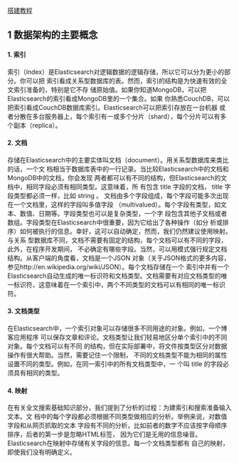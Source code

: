 

[搭建教程](https://blog.csdn.net/l1028386804/article/details/79955325)


## 1 数据架构的主要概念
#### 1. 索引
索引（index）是Elasticsearch对逻辑数据的逻辑存储，所以它可以分为更小的部分。你可以把
索引看成关系型数据库的表。然而，索引的结构是为快速有效的全文索引准备的，特别是它不存
储原始值。如果你知道MongoDB，可以把Elasticsearch的索引看成MongoDB里的一个集合。如果
你熟悉CouchDB，可以把索引看成CouchDB数据库索引。Elasticsearch可以把索引存放在一台机器
或者分散在多台服务器上，每个索引有一或多个分片（shard），每个分片可以有多个副本（replica）。

#### 2. 文档
存储在Elasticsearch中的主要实体叫文档（document）。用关系型数据库来类比的话，一个文
档相当于数据库表中的一行记录。当比较Elasticsearch中的文档和MongoDB中的文档，你会发现
两者都可以有不同的结构，但Elasticsearch的文档中，相同字段必须有相同类型。这意味着，所
有包含 title 字段的文档， title 字段类型都必须一样，比如 string 。
文档由多个字段组成，每个字段可能多次出现在一个文档里，这样的字段叫多值字段
（multivalued）。每个字段有类型，如文本、数值、日期等。字段类型也可以是复杂类型，一个字
段包含其他子文档或者数组。字段类型在Elasticsearch中很重要，因为它给出了各种操作（如分
析或排序）如何被执行的信息。幸好，这可以自动确定，然而，我们仍然建议使用映射。与关系
型数据库不同，文档不需要有固定的结构，每个文档可以有不同的字段，此外，在程序开发期间，
不必确定有哪些字段。当然，可以用模式强行规定文档结构。从客户端的角度看，文档是一个JSON
对象（关于JSON格式的更多内容，参见http://en.wikipedia.org/wiki/JSON）。每个文档存储在一个
索引中并有一个Elasticsearch自动生成的唯一标识符和文档类型。文档需要有对应文档类型的唯
一标识符，这意味着在一个索引中，两个不同类型的文档可以有相同的唯一标识符。

#### 3. 文档类型
在Elasticsearch中，一个索引对象可以存储很多不同用途的对象。例如，一个博客应用程序
可以保存文章和评论。文档类型让我们轻易地区分单个索引中的不同对象。每个文档可以有不同
的结构，但在实际部署中，将文件按类型区分对数据操作有很大帮助。当然，需要记住一个限制，
不同的文档类型不能为相同的属性设置不同的类型。例如，在同一索引中的所有文档类型中，一
个叫 title 的字段必须具有相同的类型。

#### 4. 映射
在有关全文搜索基础知识部分，我们提到了分析的过程：为建索引和搜索准备输入文本。文
档中的每个字段都必须根据不同类型做相应的分析。举例来说，对数值字段和从网页抓取的文本
字段有不同的分析，比如前者的数字不应该按字母顺序排序，后者的第一步是忽略HTML标签，
因为它们是无用的信息噪音。Elasticsearch在映射中存储有关字段的信息。每一个文档类型都有
自己的映射，即使我们没有明确定义。
